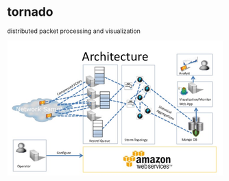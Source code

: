 tornado
=======

distributed packet processing and visualization

![alt tag](https://raw.githubusercontent.com/pbohman/tornado/master/doc/tornado-presentation.jpg)
